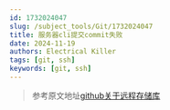 ```yaml
---
id: 1732024047
slug: /subject_tools/Git/1732024047
title: 服务器cli提交commit失败
date: 2024-11-19
authors: Electrical Killer
tags: [git, ssh]
keywords: [git, ssh]
---
```



> 参考原文地址[github关于远程存储库](https://docs.github.com/en/get-started/getting-started-with-git/about-remote-repositories#cloningtps-urls)

